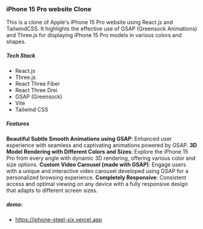 ### iPhone 15 Pro website Clone

This is a clone of Apple's iPhone 15 Pro website using React.js and TailwindCSS. It highlights the effective use of GSAP (Greensock Animations) and Three.js for displaying iPhone 15 Pro models in various colors and shapes.

##### <a name="tech-stack">Tech Stack</a>

- React.js
- Three.js
- React Three Fiber
- React Three Drei
- GSAP (Greensock)
- Vite
- Tailwind CSS

##### <a name="features">Features</a>

**Beautiful Subtle Smooth Animations using GSAP**: Enhanced user experience with seamless and captivating animations powered by GSAP.
**3D Model Rendering with Different Colors and Sizes**: Explore the iPhone 15 Pro from every angle with dynamic 3D rendering, offering various color and size options.
**Custom Video Carousel (made with GSAP)**: Engage users with a unique and interactive video carousel developed using GSAP for a personalized browsing experience.
**Completely Responsive**: Consistent access and optimal viewing on any device with a fully responsive design that adapts to different screen sizes.

##### demo:

- https://iphone-steel-six.vercel.app
